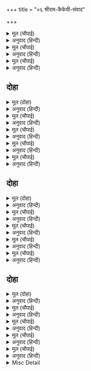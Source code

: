+++
title = "०६ श्रीराम-कैकेयी-संवाद"

+++


<details><summary>मूल (चौपाई)</summary>

करुनामय मृदु राम सुभाऊ।  
प्रथम दीख दुखु सुना न काऊ॥  
तदपि धीर धरि समउ बिचारी।  
पूँछी मधुर बचन महतारी॥
</details>

<details><summary>अनुवाद (हिन्दी)</summary>

श्रीरामचन्द्रजीका स्वभाव कोमल और करुणामय है। उन्होंने [अपने जीवनमें] पहली बार यह दुःख देखा; इससे पहले कभी उन्होंने दुःख सुना भी न था। तो भी समयका विचार करके हृदयमें धीरज धरकर उन्होंने मीठे वचनोंसे माता कैकेयीसे पूछा—॥ २॥
</details>

<details><summary>मूल (चौपाई)</summary>

मोहि कहु मातु तात दुख कारन।  
करिअ जतन जेहिं होइ निवारन॥  
सुनहु राम सबु कारनु एहू।  
राजहि तुम्ह पर बहुत सनेहू॥
</details>

<details><summary>अनुवाद (हिन्दी)</summary>

हे माता! मुझे पिताजीके दुःखका कारण कहो ताकि जिससे उसका निवारण हो (दुःख दूर हो) वह यत्न किया जाय। [कैकेयीने कहा—]हे राम! सुनो, सारा कारण यही है कि राजाका तुमपर बहुत स्नेह है॥ ३॥
</details>

<details><summary>मूल (चौपाई)</summary>

देन कहेन्हि मोहि दुइ बरदाना।  
मागेउँ जो कछु मोहि सोहाना॥  
सो सुनि भयउ भूप उर सोचू।  
छाड़ि न सकहिं तुम्हार सँकोचू॥
</details>

<details><summary>अनुवाद (हिन्दी)</summary>

इन्होंने मुझे दो वरदान देनेको कहा था। मुझे जो कुछ अच्छा लगा, वही मैंने माँगा। उसे सुनकर राजाके हृदयमें सोच हो गया; क्योंकि ये तुम्हारा संकोच नहीं छोड़ सकते॥ ४॥
</details>

## दोहा


<details><summary>मूल (दोहा)</summary>

सुत सनेहु इत बचनु उत संकट परेउ नरेसु।  
सकहु त आयसु धरहु सिर मेटहु कठिन कलेसु॥ ४०॥
</details>

<details><summary>अनुवाद (हिन्दी)</summary>

इधर तो पुत्रका स्नेह है और उधर वचन (प्रतिज्ञा); राजा इसी धर्मसंकटमें पड़ गये हैं। यदि तुम कर सकते हो, तो राजाकी आज्ञा शिरोधार्य करो और इनके कठिन क्लेशको मिटाओ॥ ४०॥
</details>

<details><summary>मूल (चौपाई)</summary>

निधरक बैठि कहइ कटु बानी।  
सुनत कठिनता अति अकुलानी॥  
जीभ कमान बचन सर नाना।  
मनहुँ महिप मृदु लच्छ समाना॥
</details>

<details><summary>अनुवाद (हिन्दी)</summary>

कैकेयी बेधड़क बैठी ऐसी कड़वी वाणी कह रही है जिसे सुनकर स्वयं कठोरता भी अत्यन्त व्याकुल हो उठी। जीभ धनुष है, वचन बहुत-से तीर हैं और मानो राजा ही कोमल निशानेके समान हैं॥ १॥
</details>

<details><summary>मूल (चौपाई)</summary>

जनु कठोरपनु धरें सरीरू।  
सिखइ धनुषबिद्या बर बीरू॥  
सबु प्रसंगु रघुपतिहि सुनाई।  
बैठि मनहुँ तनु धरि निठुराई॥
</details>

<details><summary>अनुवाद (हिन्दी)</summary>

[इस सारे साज-सामानके साथ] मानो स्वयं कठोरपन श्रेष्ठ वीरका शरीर धारण करके धनुषविद्या सीख रहा है। श्रीरघुनाथजीको सब हाल सुनाकर वह ऐसे बैठी है, मानो निष्ठुरता ही शरीर धारण किये हुए हो॥ २॥
</details>

<details><summary>मूल (चौपाई)</summary>

मन मुसुकाइ भानुकुल भानू।  
रामु सहज आनंद निधानू॥  
बोले बचन बिगत सब दूषन।  
मृदु मंजुल जनु बाग बिभूषन॥
</details>

<details><summary>अनुवाद (हिन्दी)</summary>

सूर्यकुलके सूर्य, स्वाभाविक ही आनन्दनिधान श्रीरामचन्द्रजी मनमें मुसकराकर सब दूषणोंसे रहित ऐसे कोमल और सुन्दर वचन बोले जो मानो वाणीके भूषण ही थे—॥ ३॥
</details>

<details><summary>मूल (चौपाई)</summary>

सुनु जननी सोइ सुतु बड़भागी।  
जो पितु मातु बचन अनुरागी॥  
तनय मातु पितु तोषनिहारा।  
दुर्लभ जननि सकल संसारा॥
</details>

<details><summary>अनुवाद (हिन्दी)</summary>

हे माता! सुनो, वही पुत्र बड़भागी है, जो पिता-माताके वचनोंका अनुरागी (पालन करनेवाला) है। [आज्ञा-पालनके द्वारा] माता-पिताको सन्तुष्ट करनेवाला पुत्र, हे जननी! सारे संसारमें दुर्लभ है॥ ४॥
</details>

## दोहा


<details><summary>मूल (दोहा)</summary>

मुनिगन मिलनु बिसेषि बन सबहि भाँति हित मोर।  
तेहि महँ पितु आयसु बहुरि संमत जननी तोर॥ ४१॥
</details>

<details><summary>अनुवाद (हिन्दी)</summary>

वनमें विशेषरूपसे मुनियोंका मिलाप होगा, जिसमें मेरा सभी प्रकारसे कल्याण है। उसमें भी, फिर पिताजीकी आज्ञा और हे जननी! तुम्हारी सम्मति है॥ ४१॥
</details>

<details><summary>मूल (चौपाई)</summary>

भरतु प्रानप्रिय पावहिं राजू।  
बिधि सब बिधि मोहि सनमुख आजू॥  
जौं न जाउँ बन ऐसेहु काजा।  
प्रथम गनिअ मोहि मूढ़ समाजा॥
</details>

<details><summary>अनुवाद (हिन्दी)</summary>

और प्राणप्रिय भरत राज्य पावेंगे। [इन सभी बातोंको देखकर यह प्रतीत होता है कि] आज विधाता सब प्रकारसे मुझे सम्मुख हैं (मेरे अनुकूल हैं)। यदि ऐसे कामके लिये भी मैं वनको न जाऊँ तो मूर्खोंके समाजमें सबसे पहले मेरी गिनती करनी चाहिये॥ १॥
</details>

<details><summary>मूल (चौपाई)</summary>

सेवहिं अरँडु कलपतरु त्यागी।  
परिहरि अमृत लेहिं बिषु मागी॥  
तेउ न पाइ अस समउ चुकाहीं।  
देखु बिचारि मातु मन माहीं॥
</details>

<details><summary>अनुवाद (हिन्दी)</summary>

जो कल्पवृक्षको छोड़कर रेंड़की सेवा करते हैं और अमृत त्यागकर विष माँग लेते हैं, हे माता! तुम मनमें विचारकर देखो, वे (महामूर्ख)भी ऐसा मौका पाकर कभी न चूकेंगे॥ २॥
</details>

<details><summary>मूल (चौपाई)</summary>

अंब एक दुखु मोहि बिसेषी।  
निपट बिकल नरनायकु देखी॥  
थोरिहिं बात पितहि दुख भारी।  
होति प्रतीति न मोहि महतारी॥
</details>

<details><summary>अनुवाद (हिन्दी)</summary>

हे माता! मुझे एक ही दुःख विशेषरूपसे हो रहा है, वह महाराजको अत्यन्त व्याकुल देखकर। इस थोड़ी-सी बातके लिये ही पिताजीको इतना भारी दुःख हो, हे माता! मुझे इस बातपर विश्वास नहीं होता॥ ३॥
</details>

<details><summary>मूल (चौपाई)</summary>

राउ धीर गुन उदधि अगाधू।  
भा मोहि तें कछु बड़ अपराधू॥  
जातें मोहि न कहत कछु राऊ।  
मोरि सपथ तोहि कहु सति भाऊ॥
</details>

<details><summary>अनुवाद (हिन्दी)</summary>

क्योंकि महाराज तो बड़े ही धीर और गुणोंके अथाह समुद्र हैं। अवश्य ही मुझसे कोई बड़ा अपराध हो गया है, जिसके कारण महाराज मुझसे कुछ नहीं कहते। तुम्हें मेरी सौगन्ध है, माता! तुम सच-सच कहो॥ ४॥
</details>

## दोहा


<details><summary>मूल (दोहा)</summary>

सहज सरल रघुबर बचन कुमति कुटिल करि जान।  
चलइ जोंक जल बक्रगति जद्यपि सलिलु समान॥ ४२॥
</details>

<details><summary>अनुवाद (हिन्दी)</summary>

रघुकुलमें श्रेष्ठ श्रीरामचन्द्रजीके स्वभावसे ही सीधे वचनोंको दुर्बुद्धि कैकेयी टेढ़ा ही करके जान रही है; जैसे यद्यपि जल समान ही होता है, परन्तु जोंक उसमें टेढ़ी चालसे ही चलती है॥ ४२॥
</details>

<details><summary>मूल (चौपाई)</summary>

रहसी रानि राम रुख पाई।  
बोली कपट सनेहु जनाई॥  
सपथ तुम्हार भरत कै आना।  
हेतु न दूसर मैं कछु जाना॥
</details>

<details><summary>अनुवाद (हिन्दी)</summary>

रानी कैकेयी श्रीरामचन्द्रजीका रुख पाकर हर्षित हो गयी और कपटपूर्ण स्नेह दिखाकर बोली—तुम्हारी शपथ और भरतकी सौगन्ध है, मुझे राजाके दुःखका दूसरा कुछ भी कारण विदित नहीं है॥ १॥
</details>

<details><summary>मूल (चौपाई)</summary>

तुम्ह अपराध जोगु नहिं ताता।  
जननी जनक बंधु सुखदाता॥  
राम सत्य सबु जो कछु कहहू।  
तुम्ह पितु मातु बचन रत अहहू॥
</details>

<details><summary>अनुवाद (हिन्दी)</summary>

हे तात! तुम अपराधके योग्य नहीं हो (तुमसे माता-पिताका अपराध बन पड़े, यह सम्भव नहीं)। तुम तो माता-पिता और भाइयोंको सुख देनेवाले हो। हे राम! तुम जो कुछ कह रहे हो, सब सत्य है। तुम पिता-माताके वचनों [के पालन] में तत्पर हो॥ २॥
</details>

<details><summary>मूल (चौपाई)</summary>

पितहि बुझाइ कहहु बलि सोई।  
चौथेंपन जेहिं अजसु न होई॥  
तुम्ह सम सुअन सुकृत जेहिं दीन्हे।  
उचित न तासु निरादरु कीन्हे॥
</details>

<details><summary>अनुवाद (हिन्दी)</summary>

मैं तुम्हारी बलिहारी जाती हूँ, तुम पिताको समझाकर वही बात कहो जिससे चौथेपन (बुढ़ापे) में इनका अपयश न हो। जिस पुण्यने इनको तुम-जैसे पुत्र दिये हैं उसका निरादर करना उचित नहीं॥ ३॥
</details>

<details><summary>मूल (चौपाई)</summary>

लागहिं कुमुख बचन सुभ कैसे।  
मगहँ गयादिक तीरथ जैसे॥  
रामहि मातु बचन सब भाए।  
जिमि सुरसरि गत सलिल सुहाए॥
</details>

<details><summary>अनुवाद (हिन्दी)</summary>

कैकेयीके बुरे मुखमें ये शुभ वचन कैसे लगते हैं जैसे मगध देशमें गया आदिक तीर्थ! श्रीरामचन्द्रजीको माता कैकेयीके सब वचन ऐसे अच्छे लगे जैसे गङ्गाजीमें जाकर [अच्छे-बुरे सभी प्रकारके] जल शुभ, सुन्दर हो जाते हैं॥ ४॥
</details>

<details><summary>Misc Detail</summary>


</details>
